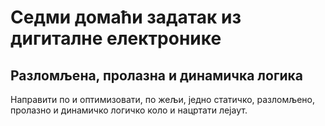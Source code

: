 # Седми домаћи задатак из дигиталне електронике

## Разломљена, пролазна и динамичка логика

Направити по и оптимизовати, по жељи, једно статичко, разломљено, пролазно и динамичко логичко коло и нацртати лејаут.
